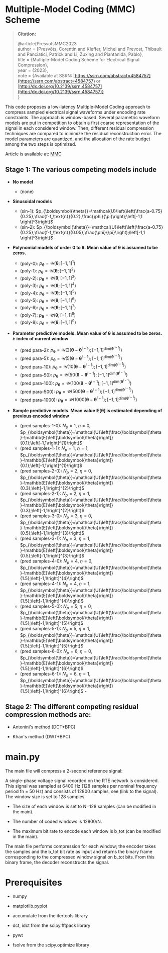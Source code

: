 # Multiple-Model Coding (MMC) Scheme

> **Citation:**
>
> @article{PresvotsMMC2023  
> author = {Presvôts, Corentin and Kieffer, Michel and Prevost, Thibault and Panciatici, Patrick and Li, Zuxing and Piantanida, Pablo},  
> title = {Multiple-Model Coding Scheme for Electrical Signal Compression},  
> year = {2023},  
> note = {Available at SSRN: [https://ssrn.com/abstract=4584757](https://ssrn.com/abstract=4584757) or [http://dx.doi.org/10.2139/ssrn.4584757](http://dx.doi.org/10.2139/ssrn.4584757)}  
> }

  
This code proposes a low-latency Multiple-Model Coding approach to compress sampled electrical signal
waveforms under encoding rate constraints. The approach is window-based. Several parametric waveform models
are put in competition to obtain a first coarse representation of the signal in each considered window. Then, different
residual compression techniques are compared to minimize the residual reconstruction error. The model parameters
are quantized, and the allocation of the rate budget among the two steps is optimized.

Article is available at: [MMC](https://www.researchgate.net/publication/374226674_Multiple-Model_Coding_Scheme_for_Electrical_Signal_Compression)

## Stage 1: The various competing models include


- **No model**
  - (none)

- **Sinusoidal models**
  - (sin-1): $p_{\boldsymbol{\theta}}=\mathcal{U}\left(\left(\frac{a-0.75}{0.25},\frac{f-f_\text{n}}{0.2},\frac{\phi}{\pi}\right);\left[-1,1 \right]^3\right)$ 
  - (sin-2): $p_{\boldsymbol{\theta}}=\mathcal{U}\left(\left(\frac{a-0.75}{0.25},\frac{f-f_\text{n}}{0.05},\frac{\phi}{\pi}\right);\left[-1,1 \right]^3\right)$


- **Polynomial models of order 0 to 8. Mean value of $\boldsymbol{\theta}$ is assumed to be zeros.**  
  - (poly-0): $p_{\boldsymbol{\theta}}=\mathcal{U}\left(\boldsymbol{\theta};\left[-1,1\right]^{1}\right)$
  - (poly-1): $p_{\boldsymbol{\theta}}=\mathcal{U}\left(\boldsymbol{\theta};\left[-1,1\right]^{2}\right)$
  - (poly-2): $p_{\boldsymbol{\theta}}=\mathcal{U}\left(\boldsymbol{\theta};\left[-1,1\right]^{3}\right)$
  - (poly-3): $p_{\boldsymbol{\theta}}=\mathcal{U}\left(\boldsymbol{\theta};\left[-1,1\right]^{4}\right)$
  - (poly-4): $p_{\boldsymbol{\theta}}=\mathcal{U}\left(\boldsymbol{\theta};\left[-1,1\right]^{5}\right)$
  - (poly-5): $p_{\boldsymbol{\theta}}=\mathcal{U}\left(\boldsymbol{\theta};\left[-1,1\right]^{6}\right)$
  - (poly-6): $p_{\boldsymbol{\theta}}=\mathcal{U}\left(\boldsymbol{\theta};\left[-1,1\right]^{7}\right)$
  - (poly-7): $p_{\boldsymbol{\theta}}=\mathcal{U}\left(\boldsymbol{\theta};\left[-1,1\right]^{8}\right)$
  - (poly-8): $p_{\boldsymbol{\theta}}=\mathcal{U}\left(\boldsymbol{\theta};\left[-1,1\right]^{9}\right)$

- **Parameter predictive models. Mean value of $\boldsymbol{\theta}$ is assumed to be zeros. $i$: index of current window**
  - (pred para-2): $p_{\boldsymbol{\theta}}=\mathcal{U}\left(2\left(\boldsymbol{\theta}-\boldsymbol{\theta}^{i-1}\right);\left[-1,1\right]^{\text{dim}\left(\boldsymbol{\theta}^{i-1}\right)}\right)$
  - (pred para-5): $p_{\boldsymbol{\theta}}=\mathcal{U}\left(5\left(\boldsymbol{\theta}-\boldsymbol{\theta}^{i-1}\right);\left[-1,1\right]^{\text{dim}\left(\boldsymbol{\theta}^{i-1}\right)}\right)$
  - (pred para-10): $p_{\boldsymbol{\theta}}=\mathcal{U}\left(10\left(\boldsymbol{\theta}-\boldsymbol{\theta}^{i-1}\right);\left[-1,1\right]^{\text{dim}\left(\boldsymbol{\theta}^{i-1}\right)}\right)$
  - (pred para-50): $p_{\boldsymbol{\theta}}=\mathcal{U}\left(50\left(\boldsymbol{\theta}-\boldsymbol{\theta}^{i-1}\right);\left[-1,1\right]^{\text{dim}\left(\boldsymbol{\theta}^{i-1}\right)}\right)$
  - (pred para-100): $p_{\boldsymbol{\theta}}=\mathcal{U}\left(100\left(\boldsymbol{\theta}-\boldsymbol{\theta}^{i-1}\right);\left[-1,1\right]^{\text{dim}\left(\boldsymbol{\theta}^{i-1}\right)}\right)$
  - (pred para-500): $p_{\boldsymbol{\theta}}=\mathcal{U}\left(500\left(\boldsymbol{\theta}-\boldsymbol{\theta}^{i-1}\right);\left[-1,1\right]^{\text{dim}\left(\boldsymbol{\theta}^{i-1}\right)}\right)$
  - (pred para-1000): $p_{\boldsymbol{\theta}}=\mathcal{U}\left(1000\left(\boldsymbol{\theta}-\boldsymbol{\theta}^{i-1}\right);\left[-1,1\right]^{\text{dim}\left(\boldsymbol{\theta}^{i-1}\right)}\right)$
 
    
- **Sample predictive models. Mean value $\mathbb{E}\left[\boldsymbol{\theta}\right]$ is estimated depending of previous encoded window**
  - (pred samples-1-0): $N_p=1$, $\eta=0$, $p_{\boldsymbol{\theta}}=\mathcal{U}\left(\frac{\boldsymbol{\theta}-\mathbb{E}\left[\boldsymbol{\theta}\right]}{0.1};\left[-1,1\right]^{1}\right)$
  - (pred samples-1-1): $N_p=1$, $\eta=1$, $p_{\boldsymbol{\theta}}=\mathcal{U}\left(\frac{\boldsymbol{\theta}-\mathbb{E}\left[\boldsymbol{\theta}\right]}{0.1};\left[-1,1\right]^{1}\right)$
  - (pred samples-2-0): $N_p=2$, $\eta=0$, $p_{\boldsymbol{\theta}}=\mathcal{U}\left(\frac{\boldsymbol{\theta}-\mathbb{E}\left[\boldsymbol{\theta}\right]}{0.3};\left[-1,1\right]^{2}\right)$
  - (pred samples-2-1): $N_p=2$, $\eta=1$, $p_{\boldsymbol{\theta}}=\mathcal{U}\left(\frac{\boldsymbol{\theta}-\mathbb{E}\left[\boldsymbol{\theta}\right]}{0.3};\left[-1,1\right]^{2}\right)$
  - (pred samples-3-0): $N_p=3$, $\eta=0$, $p_{\boldsymbol{\theta}}=\mathcal{U}\left(\frac{\boldsymbol{\theta}-\mathbb{E}\left[\boldsymbol{\theta}\right]}{0.5};\left[-1,1\right]^{3}\right)$
  - (pred samples-3-1): $N_p=3$, $\eta=1$, $p_{\boldsymbol{\theta}}=\mathcal{U}\left(\frac{\boldsymbol{\theta}-\mathbb{E}\left[\boldsymbol{\theta}\right]}{0.5};\left[-1,1\right]^{3}\right)$
  - (pred samples-4-0): $N_p=4$, $\eta=0$, $p_{\boldsymbol{\theta}}=\mathcal{U}\left(\frac{\boldsymbol{\theta}-\mathbb{E}\left[\boldsymbol{\theta}\right]}{1.5};\left[-1,1\right]^{4}\right)$
  - (pred samples-4-1): $N_p=4$, $\eta=1$, $p_{\boldsymbol{\theta}}=\mathcal{U}\left(\frac{\boldsymbol{\theta}-\mathbb{E}\left[\boldsymbol{\theta}\right]}{1.5};\left[-1,1\right]^{4}\right)$
  - (pred samples-5-0): $N_p=5$, $\eta=0$, $p_{\boldsymbol{\theta}}=\mathcal{U}\left(\frac{\boldsymbol{\theta}-\mathbb{E}\left[\boldsymbol{\theta}\right]}{1.5};\left[-1,1\right]^{5}\right)$
  - (pred samples-5-1): $N_p=5$, $\eta=1$, $p_{\boldsymbol{\theta}}=\mathcal{U}\left(\frac{\boldsymbol{\theta}-\mathbb{E}\left[\boldsymbol{\theta}\right]}{1.5};\left[-1,1\right]^{5}\right)$
  - (pred samples-6-0): $N_p=6$, $\eta=0$, $p_{\boldsymbol{\theta}}=\mathcal{U}\left(\frac{\boldsymbol{\theta}-\mathbb{E}\left[\boldsymbol{\theta}\right]}{1.5};\left[-1,1\right]^{6}\right)$
  - (pred samples-6-1): $N_p=6$, $\eta=1$, $p_{\boldsymbol{\theta}}=\mathcal{U}\left(\frac{\boldsymbol{\theta}-\mathbb{E}\left[\boldsymbol{\theta}\right]}{1.5};\left[-1,1\right]^{6}\right)$
              - 
## Stage 2: The different competing residual compression methods are:

- Antonini's method (DCT+BPC)


- Khan's method (DWT+BPC)



# main.py
The main file will compress a 2-second reference signal:

A single-phase voltage signal recorded on the RTE network is considered. This signal was sampled at
6400 Hz (128 samples per nominal frequency period fn = 50 Hz) and consists of 12800 samples, see (link to the signal). The window size is set to 128 samples.

- The size of each window is set to N=128 samples (can be modified in the main).


- The number of coded windows is 12800/N.


- The maximum bit rate to encode each window is b_tot (can be modified in the main).

The main file performs compression for each window; the encoder takes the samples and the b_tot bit rate as input and returns the binary frame corresponding to the compressed window signal on b_tot bits.
From this binary frame, the decoder reconstructs the signal.



# Prerequisites

- numpy


- matplotlib.pyplot


- accumulate from the itertools library


- dct, idct from the scipy.fftpack library


- pywt


- fsolve from the scipy.optimize library
